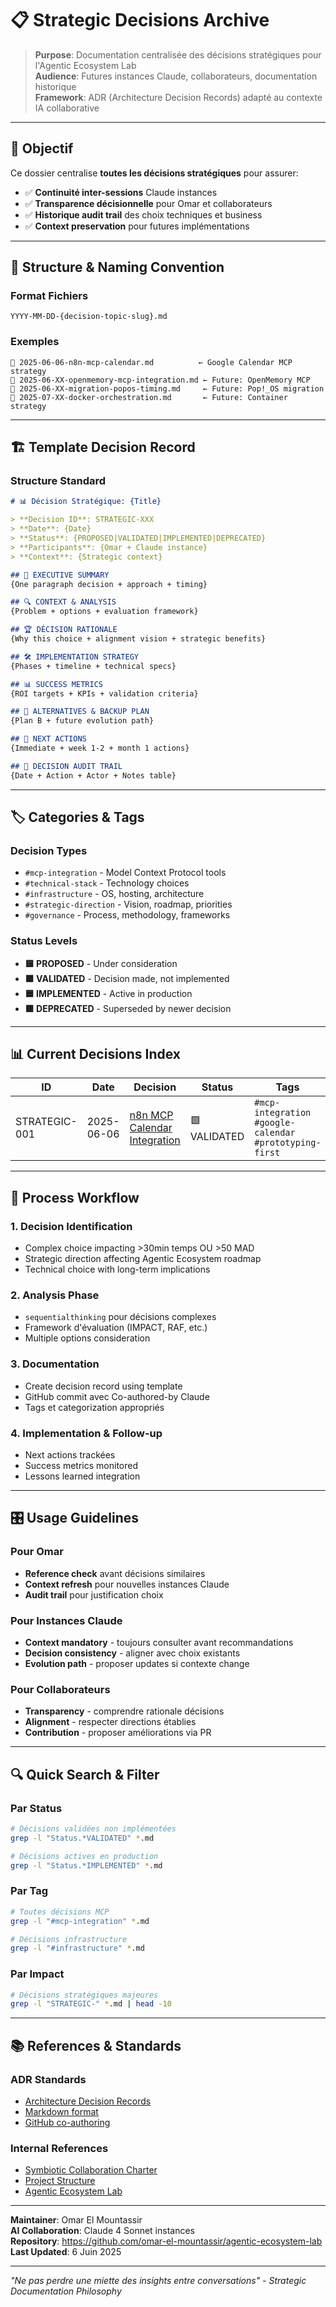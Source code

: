 # 📋 Strategic Decisions Archive

> **Purpose**: Documentation centralisée des décisions stratégiques pour l'Agentic Ecosystem Lab  
> **Audience**: Futures instances Claude, collaborateurs, documentation historique  
> **Framework**: ADR (Architecture Decision Records) adapté au contexte IA collaborative  

---

## 🎯 **Objectif**

Ce dossier centralise **toutes les décisions stratégiques** pour assurer:
- ✅ **Continuité inter-sessions** Claude instances
- ✅ **Transparence décisionnelle** pour Omar et collaborateurs  
- ✅ **Historique audit trail** des choix techniques et business
- ✅ **Context preservation** pour futures implémentations

---

## 📁 **Structure & Naming Convention**

### **Format Fichiers**
```
YYYY-MM-DD-{decision-topic-slug}.md
```

### **Exemples**
```
📄 2025-06-06-n8n-mcp-calendar.md          ← Google Calendar MCP strategy
📄 2025-06-XX-openmemory-mcp-integration.md ← Future: OpenMemory MCP
📄 2025-06-XX-migration-popos-timing.md     ← Future: Pop!_OS migration
📄 2025-07-XX-docker-orchestration.md       ← Future: Container strategy
```

---

## 🏗️ **Template Decision Record**

### **Structure Standard**
```markdown
# 📊 Décision Stratégique: {Title}

> **Decision ID**: STRATEGIC-XXX  
> **Date**: {Date}  
> **Status**: {PROPOSED|VALIDATED|IMPLEMENTED|DEPRECATED}  
> **Participants**: {Omar + Claude instance}  
> **Context**: {Strategic context}  

## 🎯 EXECUTIVE SUMMARY
{One paragraph decision + approach + timing}

## 🔍 CONTEXT & ANALYSIS
{Problem + options + evaluation framework}

## 🏆 DÉCISION RATIONALE  
{Why this choice + alignment vision + strategic benefits}

## 🛠️ IMPLEMENTATION STRATEGY
{Phases + timeline + technical specs}

## 📊 SUCCESS METRICS
{ROI targets + KPIs + validation criteria}

## 🔄 ALTERNATIVES & BACKUP PLAN
{Plan B + future evolution path}

## 🎯 NEXT ACTIONS
{Immediate + week 1-2 + month 1 actions}

## 📝 DECISION AUDIT TRAIL
{Date + Action + Actor + Notes table}
```

---

## 🏷️ **Categories & Tags**

### **Decision Types**
- `#mcp-integration` - Model Context Protocol tools
- `#technical-stack` - Technology choices  
- `#infrastructure` - OS, hosting, architecture
- `#strategic-direction` - Vision, roadmap, priorities
- `#governance` - Process, methodology, frameworks

### **Status Levels**
- **🟨 PROPOSED** - Under consideration
- **🟩 VALIDATED** - Decision made, not implemented
- **🟦 IMPLEMENTED** - Active in production
- **🟪 DEPRECATED** - Superseded by newer decision

---

## 📊 **Current Decisions Index**

| ID | Date | Decision | Status | Tags |
|----|------|----------|--------|------|
| STRATEGIC-001 | 2025-06-06 | [n8n MCP Calendar Integration](./2025-06-06-n8n-mcp-calendar.md) | 🟩 VALIDATED | `#mcp-integration` `#google-calendar` `#prototyping-first` |

---

## 🔄 **Process Workflow**

### **1. Decision Identification**
- Complex choice impacting >30min temps OU >50 MAD
- Strategic direction affecting Agentic Ecosystem roadmap
- Technical choice with long-term implications

### **2. Analysis Phase** 
- `sequentialthinking` pour décisions complexes
- Framework d'évaluation (IMPACT, RAF, etc.)
- Multiple options consideration

### **3. Documentation**
- Create decision record using template
- GitHub commit avec Co-authored-by Claude
- Tags et categorization appropriés

### **4. Implementation & Follow-up**
- Next actions trackées
- Success metrics monitored  
- Lessons learned integration

---

## 🎛️ **Usage Guidelines**

### **Pour Omar**
- **Reference check** avant décisions similaires
- **Context refresh** pour nouvelles instances Claude
- **Audit trail** pour justification choix

### **Pour Instances Claude**
- **Context mandatory** - toujours consulter avant recommandations
- **Decision consistency** - aligner avec choix existants
- **Evolution path** - proposer updates si contexte change

### **Pour Collaborateurs**
- **Transparency** - comprendre rationale décisions
- **Alignment** - respecter directions établies
- **Contribution** - proposer améliorations via PR

---

## 🔍 **Quick Search & Filter**

### **Par Status**
```bash
# Décisions validées non implémentées
grep -l "Status.*VALIDATED" *.md

# Décisions actives en production  
grep -l "Status.*IMPLEMENTED" *.md
```

### **Par Tag**
```bash
# Toutes décisions MCP
grep -l "#mcp-integration" *.md

# Décisions infrastructure
grep -l "#infrastructure" *.md
```

### **Par Impact**
```bash
# Décisions stratégiques majeures
grep -l "STRATEGIC-" *.md | head -10
```

---

## 📚 **References & Standards**

### **ADR Standards**
- [Architecture Decision Records](https://adr.github.io/)
- [Markdown format](https://www.markdownguide.org/)
- [GitHub co-authoring](https://docs.github.com/en/pull-requests/committing-changes-to-your-project/creating-and-editing-commits/creating-a-commit-with-multiple-authors)

### **Internal References**
- [Symbiotic Collaboration Charter](../symbiotic-collaboration-charter.json)
- [Project Structure](../../PROJECT-STRUCTURE.md)
- [Agentic Ecosystem Lab](../../README.md)

---

**Maintainer**: Omar El Mountassir  
**AI Collaboration**: Claude 4 Sonnet instances  
**Repository**: https://github.com/omar-el-mountassir/agentic-ecosystem-lab  
**Last Updated**: 6 Juin 2025

---

*"Ne pas perdre une miette des insights entre conversations" - Strategic Documentation Philosophy*